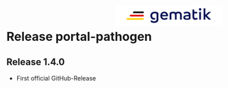 <img align="right" width="250" height="47" src="./media/Gematik_Logo_Flag.png"/> <br/>      

# Release portal-pathogen

## Release 1.4.0

- First official GitHub-Release